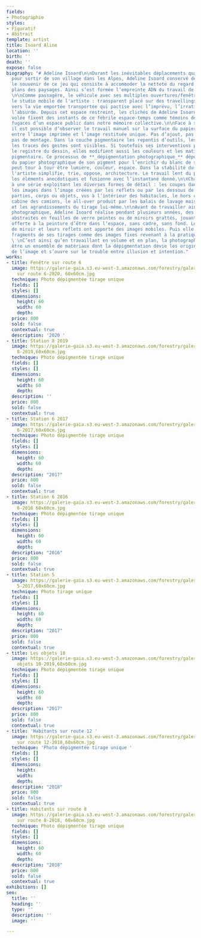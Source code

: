 ```yaml
---
fields:
- Photographie
styles:
- Figuratif
- Abstrait
template: artist
title: Isoard Aline
location: ''
birth: ''
death: ''
expose: false
biography: "# Adeline Isoard\n\nDurant les inévitables déplacements quasi quotidiens
  pour sortir de son village dans les Alpes, Adeline Isoard conservé de mon enfance
  le souvenir de ce jeu qui consiste à accommoder la netteté du regard sur les différents
  plans des paysages. Ainsi s’est formée l’empreinte ADN du travail de Adeline Isoard.
  \n\nComme passagère, le véhicule avec ses multiples ouvertures/fenêtres devient
  le studio mobile de l'artiste : transparent placé sur des travellings géants, tourné
  vers la vie emportée transportée qui pactise avec l’imprévu, l’irrationnel et parfois
  l’absurde. Depuis cet espace restreint, les clichés de Adeline Isoard pris à la
  volée fixent des instants de ce fébrile espace-temps comme témoins de souvenirs
  fugaces d’un espace public dans notre mémoire collective.\n\nFace à ses photographies,
  il est possible d’observer le travail manuel sur la surface du papier, équilibre
  entre l’image imprimée et l’image restituée unique. Pas d’ajout, pas de collage,
  pas de montage. Dans la couche pigmentaire les repentis d’outils, les salissures,
  les traces des gestes sont visibles. Si toutefois ses interventions peuvent évoquer
  le registre du dessin, elles modifient aussi les couleurs et les matières de l’encre
  pigmentaire. Ce processus de **_dépigmentation photographique_** dépouille l’épiderme
  du papier photographique de son pigment pour l’enrichir du blanc de son âme qui
  peut tour à tour être lumière, couleur, espace. Dans la stabilité du format carré,
  l'artiste simplifie, trie, oppose, architecture. Le travail lent du plasticien efface
  les éléments anecdotiques et fusionne avec l’instantané donné.\n\nChaque image appartient
  à une série exploitant les diverses formes de détail : les coupes dans le paysage,
  les images dans l’image créées par les reflets ou par les dessous de ponts, les
  parties, corps ou objets, vus à l’intérieur des habitacles, le hors champ de la
  cabine des camions, le all-over produit par les balais de lavage mais aussi la fragmentation
  et les agrandissements du tirage lui-même.\n\nAvant de travailler ainsi le papier
  photographique, Adeline Isoard réalise pendant plusieurs années, des sculptures
  abstraites en feuilles de verre peintes ou de miroirs grattés, jouant avec la liberté
  offerte à la peinture d’être dans l’espace, sans cadre, sans fond. Les parcelles
  de miroir et leurs reflets ont apporté des images mobiles. Puis elle a ajouté des
  fragments de ses tirages comme des images fixes revenant à la pratique de la photographie.
  \ \nC’est ainsi qu’en travaillant en volume et en plan, la photographie s’est révélée
  être un ensemble de matériaux dont la dépigmentation dévie les origines réalistes
  de l’image et s’ouvre sur le trouble entre illusion et intention."
works:
- title: Fenêtre sur route 6
  image: https://galerie-gaia.s3.eu-west-3.amazonaws.com/forestry/galerie-gaia-aline-isoard-fenêtre
    sur route 6-2020, 60x60cm.jpg
  technique: Photo dépigmentée tirage unique
  fields: []
  styles: []
  dimensions:
    height: 60
    width: 60
    depth: 
  price: 800
  sold: false
  contextual: true
  description: '2020 '
- title: Station 8 2019
  image: https://galerie-gaia.s3.eu-west-3.amazonaws.com/forestry/galerie-gaia-aline-isoard-station
    8-2019,60x60cm.jpg
  technique: Photo dépigmentée tirage unique
  fields: []
  styles: []
  dimensions:
    height: 60
    width: 60
    depth: 
  description: ''
  price: 800
  sold: false
  contextual: true
- title: Station 6 2017
  image: https://galerie-gaia.s3.eu-west-3.amazonaws.com/forestry/galerie-gaia-aline-isoard-station
    6-2017,60x60cm.jpg
  technique: Photo dépigmentée tirage unique
  fields: []
  styles: []
  dimensions:
    height: 60
    width: 60
    depth: 
  description: "2017"
  price: 800
  sold: false
  contextual: true
- title: Station 6 2016
  image: https://galerie-gaia.s3.eu-west-3.amazonaws.com/forestry/galerie-gaia-aline-isoard-station
    6-2016 60x60cm.jpg
  technique: Photo dépigmentée tirage unique
  fields: []
  styles: []
  dimensions:
    height: 60
    width: 60
    depth: 
  description: "2016"
  price: 800
  sold: false
  contextual: true
- title: Station 5
  image: https://galerie-gaia.s3.eu-west-3.amazonaws.com/forestry/galerie-gaia-aline-isoard-station
    5-2017,60x60cm.jpg
  technique: Photo tirage unique
  fields: []
  styles: []
  dimensions:
    height: 60
    width: 60
    depth: 
  description: "2017"
  price: 800
  sold: false
  contextual: true
- title: Les objets 10
  image: https://galerie-gaia.s3.eu-west-3.amazonaws.com/forestry/galerie-gaia-aline-isoard-les
    objets 10-2019,60x60cm.jpg
  technique: Photo dépigmentée tirage unique
  fields: []
  styles: []
  dimensions:
    height: 60
    width: 60
    depth: 
  description: "2017"
  price: 800
  sold: false
  contextual: true
- title: 'Habitants sur route 12 '
  image: https://galerie-gaia.s3.eu-west-3.amazonaws.com/forestry/galerie-gaia-aline-isoard-habitants
    sur route 12-2018,60x60cm.jpg
  technique: 'Photo dépigmentée tirage unique '
  fields: []
  styles: []
  dimensions:
    height: 
    width: 
    depth: 
  description: "2018"
  price: 800
  sold: false
  contextual: true
- title: Habitants sur route 8
  image: https://galerie-gaia.s3.eu-west-3.amazonaws.com/forestry/galerie-gaia-aline-isoard-habitants
    sur route 8-2018, 60x60cm.jpg
  technique: Photo dépigmentée tirage unique
  fields: []
  styles: []
  dimensions:
    height: 60
    width: 60
    depth: 
  description: "2018"
  price: 800
  sold: false
  contextual: true
exhibitions: []
seo:
  title: ''
  heading: ''
  type: ''
  description: ''
  image: ''

---
```


